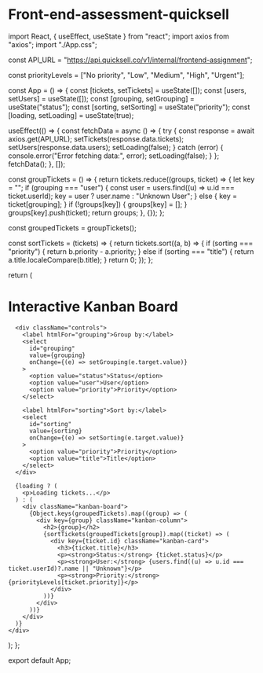 # Front-end-assessment-quicksell

import React, { useEffect, useState } from "react";
import axios from "axios";
import "./App.css";

const API_URL = "https://api.quicksell.co/v1/internal/frontend-assignment";

const priorityLevels = ["No priority", "Low", "Medium", "High", "Urgent"];

const App = () => {
  const [tickets, setTickets] = useState([]);
  const [users, setUsers] = useState([]);
  const [grouping, setGrouping] = useState("status");
  const [sorting, setSorting] = useState("priority");
  const [loading, setLoading] = useState(true);


  useEffect(() => {
    const fetchData = async () => {
      try {
        const response = await axios.get(API_URL);
        setTickets(response.data.tickets);
        setUsers(response.data.users);
        setLoading(false);
      } catch (error) {
        console.error("Error fetching data:", error);
        setLoading(false);
      }
    };
    fetchData();
  }, []);

 
  const groupTickets = () => {
    return tickets.reduce((groups, ticket) => {
      let key = "";
      if (grouping === "user") {
        const user = users.find((u) => u.id === ticket.userId);
        key = user ? user.name : "Unknown User";
      } else {
        key = ticket[grouping];
      }
      if (!groups[key]) {
        groups[key] = [];
      }
      groups[key].push(ticket);
      return groups;
    }, {});
  };

  const groupedTickets = groupTickets();

 
  const sortTickets = (tickets) => {
    return tickets.sort((a, b) => {
      if (sorting === "priority") {
        return b.priority - a.priority;
      } else if (sorting === "title") {
        return a.title.localeCompare(b.title);
      }
      return 0;
    });
  };

  return (
    <div className="app-container">
      <h1>Interactive Kanban Board</h1>

      <div className="controls">
        <label htmlFor="grouping">Group by:</label>
        <select
          id="grouping"
          value={grouping}
          onChange={(e) => setGrouping(e.target.value)}
        >
          <option value="status">Status</option>
          <option value="user">User</option>
          <option value="priority">Priority</option>
        </select>

        <label htmlFor="sorting">Sort by:</label>
        <select
          id="sorting"
          value={sorting}
          onChange={(e) => setSorting(e.target.value)}
        >
          <option value="priority">Priority</option>
          <option value="title">Title</option>
        </select>
      </div>

      {loading ? (
        <p>Loading tickets...</p>
      ) : (
        <div className="kanban-board">
          {Object.keys(groupedTickets).map((group) => (
            <div key={group} className="kanban-column">
              <h2>{group}</h2>
              {sortTickets(groupedTickets[group]).map((ticket) => (
                <div key={ticket.id} className="kanban-card">
                  <h3>{ticket.title}</h3>
                  <p><strong>Status:</strong> {ticket.status}</p>
                  <p><strong>User:</strong> {users.find((u) => u.id === ticket.userId)?.name || "Unknown"}</p>
                  <p><strong>Priority:</strong> {priorityLevels[ticket.priority]}</p>
                </div>
              ))}
            </div>
          ))}
        </div>
      )}
    </div>
  );
};

export default App;
